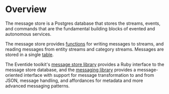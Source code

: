 # Overview

The message store is a Postgres database that stores the streams, events, and commands that are the fundamental building blocks of evented and autonomous services.

The message store provides [functions](./server-functions.md) for writing messages to streams, and reading messages from entity streams and category streams. Messages are stored in a single [table](./anatomy.md).

The Eventide toolkit's [message store library](https://github.com/eventide-project/message-store-postgres) provides a Ruby interface to the message store database, and the [messaging library](https://github.com/eventide-project/messaging-postgres) provides a message-oriented interface with support for message transformation to and from JSON, message handling, and affordances for metadata and more advanced messaging patterns.
